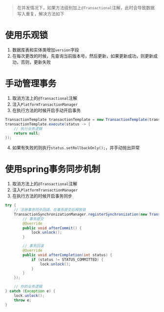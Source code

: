 > 在并发情况下，如果方法级别加上`@Transactional`注解，此时会导致数据写入重复，解决方法如下
# 使用乐观锁
1. 数据库表和实体类增加`version`字段
2. 在每次更改的时候，先查询当前版本号，然后更新，如果更新成功，则更新成功，否则，更新失败

# 手动管理事务
1. 取消方法上的`@Transactional`注解
2. 注入`PlatformTransactionManager`
3. 在执行方法的时候开启手动开启事务
```java
TransactionTemplate transactionTemplate = new TransactionTemplate(transactionManager);
transactionTemplate.execute(status -> {
    // 执行业务逻辑    
    return null;
});
```

4. 如果有失败的则执行`status.setRollbackOnly();`，并手动抛出异常

# 使用spring事务同步机制
1. 取消方法上的`@Transactional`注解
2. 注入`PlatformTransactionManager`
3. 在执行方法的时候开启事务同步
```java
try {
    // 注册事务同步回调，在事务提交后释放锁
    TransactionSynchronizationManager.registerSynchronization(new TransactionSynchronization() {
        // 事务提交
        @Override
        public void afterCommit() {
            lock.unlock();
        }

        // 事务回滚
        @Override
        public void afterCompletion(int status) {
            if (status != STATUS_COMMITTED) {
                lock.unlock();
            }
        }
    });

    // 你的业务逻辑
} catch (Exception e) {
    lock.unlock();
    throw e;
}
```